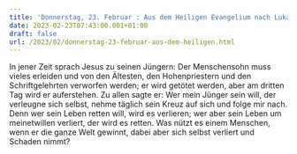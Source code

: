 ```yaml
---
title: 'Donnerstag, 23. Februar : Aus dem Heiligen Evangelium nach Lukas - Lk 9,22-25.'
date: 2023-02-23T07:43:00.001+01:00
draft: false
url: /2023/02/donnerstag-23-februar-aus-dem-heiligen.html
---
```


In jener Zeit sprach Jesus zu seinen Jüngern: Der Menschensohn muss vieles erleiden und von den Ältesten, den Hohenpriestern und den Schriftgelehrten verworfen werden; er wird getötet werden, aber am dritten Tag wird er auferstehen. Zu allen sagte er: Wer mein Jünger sein will, der verleugne sich selbst, nehme täglich sein Kreuz auf sich und folge mir nach. Denn wer sein Leben retten will, wird es verlieren; wer aber sein Leben um meinetwillen verliert, der wird es retten. Was nützt es einem Menschen, wenn er die ganze Welt gewinnt, dabei aber sich selbst verliert und Schaden nimmt?